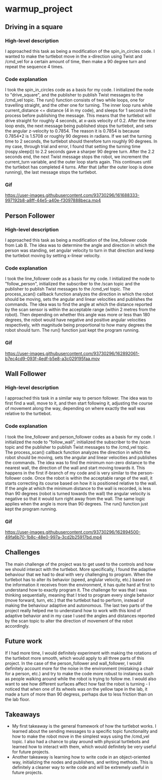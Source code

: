 # warmup_project

## Driving in a square

### High-level description

I approached this task as being a modification of the spin_in_circles code. I wanted to make the turtlebot move in the x-direction using Twist and /cmd_vel for a certain amount of time, then make a 90 degree turn and repeat the sequence 4 times. 

### Code explanation

I took the spin_in_circles code as a basis for my code. I initialized the node to "drive_square", and the publisher to publish Twist messages to the /cmd_vel topic. The run() function consists of two while loops, one for travelling straight, and the other one for turning. The inner loop runs while current_distance <= distance (4 in my code), and sleeps for 1 second in the process before publishing the message. This means that the turtlebot will drive straight for roughly 4 seconds, at x-axis velocity of 0.2. After the inner loop ends, the next message being published stops the turtlebot, and sets the angular z-velocity to 0.7854. The reason it is 0.7854 is because 0.7854*2 is 1.5708 or roughly 90 degrees in radians. If we set the turning time to 2 seconds, the turtlebot should therefore turn roughly 90 degrees. In my case, through trial and error, I found that setting the turning time (rospy.sleep()) to 2.2 seconds gave a sharper 90 degree turn. After the 2.2 seconds end, the next Twist message stops the robot, we increment the current_turn variable, and the outer loop starts again. This continues until the turtlebot has completed 4 turns. After that (after the outer loop is done running), the last message stops the turtlebot.

### Gif

https://user-images.githubusercontent.com/93730296/161688333-997192b8-a8ff-44e5-a40e-f3097888beca.mp4


## Person Follower

### High-level description

I approached this task as being a modification of the line_follower code from Lab B. The idea was to determine the angle and direction in which the person was standing, set angular velocity to turn in that direction and keep the turtlebot moving by setting x-linear velocity. 

### Code explanation

I took the line_follower code as a basis for my code. I initialized the node to "follow_person", initialized the subscriber to the /scan topic and the publisher to publish Twist messages to the /cmd_vel topic. The process_scan() callback function analyzes the direction in which the robot should be moving, sets the angular and linear velocities and publishes the commands. The idea was to find the angle at which the distance reported by the scan sensor is within the acceptable range (within 2 metres from the robot). Then depending on whether this angle was more or less than 180 degrees, the robot would have negative and positive angular velocities respectively, with magnitude being proportional to how many degrees the robot should turn. The run() function just kept the program running.

### Gif

https://user-images.githubusercontent.com/93730296/162892061-b7ec4cd9-093f-4edf-b5e8-a3c029195faa.mov


## Wall Follower

### High-level description

I approached this task in a similar way to person follower. The idea was to first find a wall, move to it, and then start following it, adjusting the course of movement along the way, depending on where exactly the wall was relative to the turtlebot. 

### Code explanation

I took the line_follower and person_follower codes as a basis for my code. I initialized the node to "follow_wall", initialized the subscriber to the /scan topic and the publisher to publish Twist messages to the /cmd_vel topic. The process_scan() callback function analyzes the direction in which the robot should be moving, sets the angular and linear velocities and publishes the commands. The idea was to find the minimum non-zero distance to the nearest wall, the direction of the wall and start moving towards it. This happens in the first if-branch of my code and is very similar to the person-follower code. Once the robot is within the acceptable range of the wall, it starts correcting its course based on how it is positioned relative to the wall. If the angle at which the minimum distance to the wall is recorded, is less than 90 degrees (robot is turned towards the wall) the angular velocity is negative so that it would turn right away from the wall. The same logic applies when the angle is more than 90 degrees. The run() function just kept the program running.

### Gif

https://user-images.githubusercontent.com/93730296/162894500-49fa6b70-1b8c-48e0-997a-3cd2b25917bd.mp4


## Challenges

The main challenge of the project was to get used to the controls and how we should interact with the turtlebot. More specifically, I found the adaptive behaviour that we had to deal with very challenging to program. When the turtlebot has to alter its behavior (speed, anglular velocity, etc.) based on the information it receives from the environment, it has quite hard at first to understand how to exactly program it. The challenge for was that I was thinking sequentially, meaning that I tried to program every single behavior (move forward, turn, etc.) that the turtlebot had to perform, instead of making the behaviour adaptive and autonomous. The last two parts of the project really helped me to understand how to work with this kind of adaptive behavior and in my case I used the angles and distances reported by the scan topic to alter the direction of movement of the robot accordingly.

## Future work

If I had more time, I would definitely experiment with making the rotations of the turtlebot more smooth, which would apply to all three parts of this project. In the case of the person_follower and wall_follower, I would definitely account more for the noise in the environment (mistaking a chair for a person, etc.) and try to make the code more robust to instances such as people walking around while the robot is trying to follow me. I would also want to see how different surfaces affect how fast the robot is turning - I noticed that when one of its wheels was on the yellow tape in the lab, it made a turn of more than 90 degress, perhaps due to less friction than on the lab floor.

## Takeaways

- My first takeaway is the general framework of how the turtlebot works. I learned about the sending messages to a specific topic functionality and how to make the robot move in the simplest ways using the /cmd_vel topic. I also had a chance to play around with physical turtlebots and learned how to interact with them, which would definitely be very useful for future projects.
- Another takeaway is learning how to write code in an object-oriented way, initializing the nodes and publishers, and writing methods. This is definitely a cleaner way to write code and will be extremely useful in future projects. 
